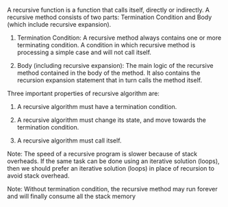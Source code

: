 A recursive function is a function that calls itself, directly or indirectly. A recursive method consists of two parts: Termination Condition and Body (which include recursive expansion).
1. Termination Condition: A recursive method always contains one or more terminating condition. A condition in which recursive method is processing a simple case and will not call itself.

2. Body (including recursive expansion): The main logic of the recursive method contained in the body of the method. It also contains the recursion expansion statement that in turn calls the method itself.

Three important properties of recursive algorithm are:
1) A recursive algorithm must have a termination condition.

2) A recursive algorithm must change its state, and move towards the termination condition.

3) A recursive algorithm must call itself.

Note: The speed of a recursive program is slower because of stack overheads. If the same task can be done using an iterative solution (loops), then we should prefer an iterative solution (loops) in place of recursion to avoid stack overhead.

Note: Without termination condition, the recursive method may run forever and will finally consume all the stack memory
